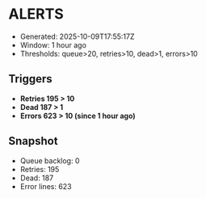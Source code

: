 # ALERTS

- Generated: 2025-10-09T17:55:17Z
- Window: 1 hour ago
- Thresholds: queue>20, retries>10, dead>1, errors>10

## Triggers
- **Retries 195 > 10**
- **Dead 187 > 1**
- **Errors 623 > 10 (since 1 hour ago)**

## Snapshot
- Queue backlog: 0
- Retries: 195
- Dead: 187
- Error lines: 623
